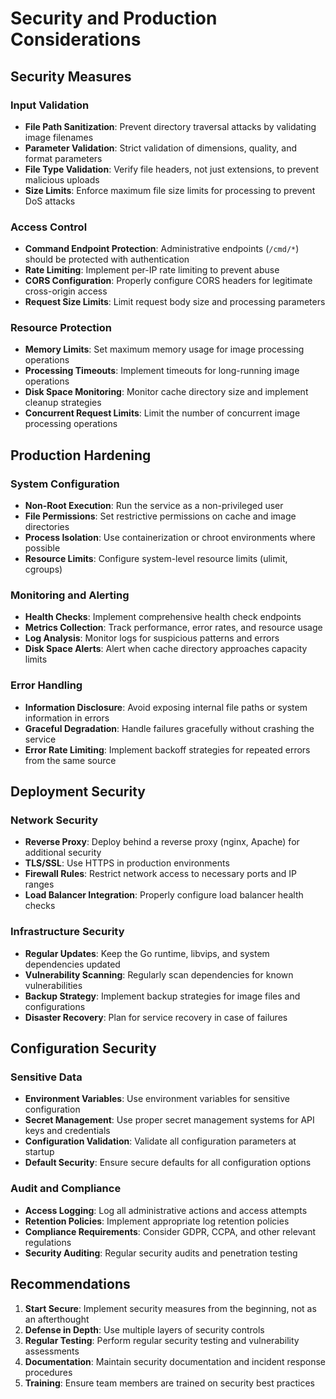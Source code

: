 # Security and Production Considerations

## Security Measures

### Input Validation
- **File Path Sanitization**: Prevent directory traversal attacks by validating image filenames
- **Parameter Validation**: Strict validation of dimensions, quality, and format parameters
- **File Type Validation**: Verify file headers, not just extensions, to prevent malicious uploads
- **Size Limits**: Enforce maximum file size limits for processing to prevent DoS attacks

### Access Control
- **Command Endpoint Protection**: Administrative endpoints (`/cmd/*`) should be protected with authentication
- **Rate Limiting**: Implement per-IP rate limiting to prevent abuse
- **CORS Configuration**: Properly configure CORS headers for legitimate cross-origin access
- **Request Size Limits**: Limit request body size and processing parameters

### Resource Protection
- **Memory Limits**: Set maximum memory usage for image processing operations
- **Processing Timeouts**: Implement timeouts for long-running image operations
- **Disk Space Monitoring**: Monitor cache directory size and implement cleanup strategies
- **Concurrent Request Limits**: Limit the number of concurrent image processing operations

## Production Hardening

### System Configuration
- **Non-Root Execution**: Run the service as a non-privileged user
- **File Permissions**: Set restrictive permissions on cache and image directories
- **Process Isolation**: Use containerization or chroot environments where possible
- **Resource Limits**: Configure system-level resource limits (ulimit, cgroups)

### Monitoring and Alerting
- **Health Checks**: Implement comprehensive health check endpoints
- **Metrics Collection**: Track performance, error rates, and resource usage
- **Log Analysis**: Monitor logs for suspicious patterns and errors
- **Disk Space Alerts**: Alert when cache directory approaches capacity limits

### Error Handling
- **Information Disclosure**: Avoid exposing internal file paths or system information in errors
- **Graceful Degradation**: Handle failures gracefully without crashing the service
- **Error Rate Limiting**: Implement backoff strategies for repeated errors from the same source

## Deployment Security

### Network Security
- **Reverse Proxy**: Deploy behind a reverse proxy (nginx, Apache) for additional security
- **TLS/SSL**: Use HTTPS in production environments
- **Firewall Rules**: Restrict network access to necessary ports and IP ranges
- **Load Balancer Integration**: Properly configure load balancer health checks

### Infrastructure Security
- **Regular Updates**: Keep the Go runtime, libvips, and system dependencies updated
- **Vulnerability Scanning**: Regularly scan dependencies for known vulnerabilities
- **Backup Strategy**: Implement backup strategies for image files and configurations
- **Disaster Recovery**: Plan for service recovery in case of failures

## Configuration Security

### Sensitive Data
- **Environment Variables**: Use environment variables for sensitive configuration
- **Secret Management**: Use proper secret management systems for API keys and credentials
- **Configuration Validation**: Validate all configuration parameters at startup
- **Default Security**: Ensure secure defaults for all configuration options

### Audit and Compliance
- **Access Logging**: Log all administrative actions and access attempts
- **Retention Policies**: Implement appropriate log retention policies
- **Compliance Requirements**: Consider GDPR, CCPA, and other relevant regulations
- **Security Auditing**: Regular security audits and penetration testing

## Recommendations

1. **Start Secure**: Implement security measures from the beginning, not as an afterthought
2. **Defense in Depth**: Use multiple layers of security controls
3. **Regular Testing**: Perform regular security testing and vulnerability assessments
4. **Documentation**: Maintain security documentation and incident response procedures
5. **Training**: Ensure team members are trained on security best practices